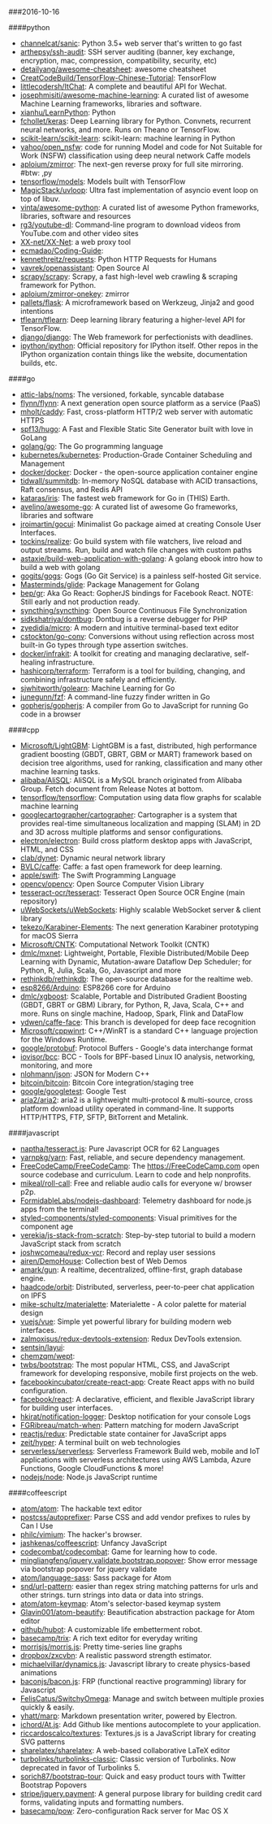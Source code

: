###2016-10-16

####python
* [channelcat/sanic](https://github.com/channelcat/sanic): Python 3.5+ web server that's written to go fast
* [arthepsy/ssh-audit](https://github.com/arthepsy/ssh-audit): SSH server auditing (banner, key exchange, encryption, mac, compression, compatibility, security, etc)
* [detailyang/awesome-cheatsheet](https://github.com/detailyang/awesome-cheatsheet):  awesome cheatsheet
* [CreatCodeBuild/TensorFlow-Chinese-Tutorial](https://github.com/CreatCodeBuild/TensorFlow-Chinese-Tutorial): TensorFlow
* [littlecodersh/ItChat](https://github.com/littlecodersh/ItChat): A complete and beautiful API for Wechat. 
* [josephmisiti/awesome-machine-learning](https://github.com/josephmisiti/awesome-machine-learning): A curated list of awesome Machine Learning frameworks, libraries and software.
* [xianhu/LearnPython](https://github.com/xianhu/LearnPython): Python
* [fchollet/keras](https://github.com/fchollet/keras): Deep Learning library for Python. Convnets, recurrent neural networks, and more. Runs on Theano or TensorFlow.
* [scikit-learn/scikit-learn](https://github.com/scikit-learn/scikit-learn): scikit-learn: machine learning in Python
* [yahoo/open_nsfw](https://github.com/yahoo/open_nsfw): code for running Model and code for Not Suitable for Work (NSFW) classification using deep neural network Caffe models
* [aploium/zmirror](https://github.com/aploium/zmirror): The next-gen reverse proxy for full site mirroring. #btw: ,py
* [tensorflow/models](https://github.com/tensorflow/models): Models built with TensorFlow
* [MagicStack/uvloop](https://github.com/MagicStack/uvloop): Ultra fast implementation of asyncio event loop on top of libuv.
* [vinta/awesome-python](https://github.com/vinta/awesome-python): A curated list of awesome Python frameworks, libraries, software and resources
* [rg3/youtube-dl](https://github.com/rg3/youtube-dl): Command-line program to download videos from YouTube.com and other video sites
* [XX-net/XX-Net](https://github.com/XX-net/XX-Net): a web proxy tool
* [ecmadao/Coding-Guide](https://github.com/ecmadao/Coding-Guide): 
* [kennethreitz/requests](https://github.com/kennethreitz/requests): Python HTTP Requests for Humans
* [vavrek/openassistant](https://github.com/vavrek/openassistant): Open Source AI
* [scrapy/scrapy](https://github.com/scrapy/scrapy): Scrapy, a fast high-level web crawling & scraping framework for Python.
* [aploium/zmirror-onekey](https://github.com/aploium/zmirror-onekey): zmirror
* [pallets/flask](https://github.com/pallets/flask): A microframework based on Werkzeug, Jinja2 and good intentions
* [tflearn/tflearn](https://github.com/tflearn/tflearn): Deep learning library featuring a higher-level API for TensorFlow.
* [django/django](https://github.com/django/django): The Web framework for perfectionists with deadlines.
* [ipython/ipython](https://github.com/ipython/ipython): Official repository for IPython itself. Other repos in the IPython organization contain things like the website, documentation builds, etc.

####go
* [attic-labs/noms](https://github.com/attic-labs/noms): The versioned, forkable, syncable database
* [flynn/flynn](https://github.com/flynn/flynn): A next generation open source platform as a service (PaaS)
* [mholt/caddy](https://github.com/mholt/caddy): Fast, cross-platform HTTP/2 web server with automatic HTTPS
* [spf13/hugo](https://github.com/spf13/hugo): A Fast and Flexible Static Site Generator built with love in GoLang
* [golang/go](https://github.com/golang/go): The Go programming language
* [kubernetes/kubernetes](https://github.com/kubernetes/kubernetes): Production-Grade Container Scheduling and Management
* [docker/docker](https://github.com/docker/docker): Docker - the open-source application container engine
* [tidwall/summitdb](https://github.com/tidwall/summitdb): In-memory NoSQL database with ACID transactions, Raft consensus, and Redis API
* [kataras/iris](https://github.com/kataras/iris): The fastest web framework for Go in (THIS) Earth.
* [avelino/awesome-go](https://github.com/avelino/awesome-go): A curated list of awesome Go frameworks, libraries and software
* [jroimartin/gocui](https://github.com/jroimartin/gocui): Minimalist Go package aimed at creating Console User Interfaces.
* [tockins/realize](https://github.com/tockins/realize): Go build system with file watchers, live reload and output streams. Run, build and watch file changes with custom paths
* [astaxie/build-web-application-with-golang](https://github.com/astaxie/build-web-application-with-golang): A golang ebook intro how to build a web with golang
* [gogits/gogs](https://github.com/gogits/gogs): Gogs (Go Git Service) is a painless self-hosted Git service.
* [Masterminds/glide](https://github.com/Masterminds/glide): Package Management for Golang
* [bep/gr](https://github.com/bep/gr): Aka Go React: GopherJS bindings for Facebook React. NOTE: Still early and not production ready.
* [syncthing/syncthing](https://github.com/syncthing/syncthing): Open Source Continuous File Synchronization
* [sidkshatriya/dontbug](https://github.com/sidkshatriya/dontbug): Dontbug is a reverse debugger for PHP
* [zyedidia/micro](https://github.com/zyedidia/micro): A modern and intuitive terminal-based text editor
* [cstockton/go-conv](https://github.com/cstockton/go-conv): Conversions without using reflection across most built-in Go types through type assertion switches.
* [docker/infrakit](https://github.com/docker/infrakit): A toolkit for creating and managing declarative, self-healing infrastructure.
* [hashicorp/terraform](https://github.com/hashicorp/terraform): Terraform is a tool for building, changing, and combining infrastructure safely and efficiently.
* [sjwhitworth/golearn](https://github.com/sjwhitworth/golearn): Machine Learning for Go
* [junegunn/fzf](https://github.com/junegunn/fzf):  A command-line fuzzy finder written in Go
* [gopherjs/gopherjs](https://github.com/gopherjs/gopherjs): A compiler from Go to JavaScript for running Go code in a browser

####cpp
* [Microsoft/LightGBM](https://github.com/Microsoft/LightGBM): LightGBM is a fast, distributed, high performance gradient boosting (GBDT, GBRT, GBM or MART) framework based on decision tree algorithms, used for ranking, classification and many other machine learning tasks.
* [alibaba/AliSQL](https://github.com/alibaba/AliSQL): AliSQL is a MySQL branch originated from Alibaba Group. Fetch document from Release Notes at bottom.
* [tensorflow/tensorflow](https://github.com/tensorflow/tensorflow): Computation using data flow graphs for scalable machine learning
* [googlecartographer/cartographer](https://github.com/googlecartographer/cartographer): Cartographer is a system that provides real-time simultaneous localization and mapping (SLAM) in 2D and 3D across multiple platforms and sensor configurations.
* [electron/electron](https://github.com/electron/electron): Build cross platform desktop apps with JavaScript, HTML, and CSS
* [clab/dynet](https://github.com/clab/dynet): Dynamic neural network library
* [BVLC/caffe](https://github.com/BVLC/caffe): Caffe: a fast open framework for deep learning.
* [apple/swift](https://github.com/apple/swift): The Swift Programming Language
* [opencv/opencv](https://github.com/opencv/opencv): Open Source Computer Vision Library
* [tesseract-ocr/tesseract](https://github.com/tesseract-ocr/tesseract): Tesseract Open Source OCR Engine (main repository)
* [uWebSockets/uWebSockets](https://github.com/uWebSockets/uWebSockets): Highly scalable WebSocket server & client library
* [tekezo/Karabiner-Elements](https://github.com/tekezo/Karabiner-Elements): The next generation Karabiner prototyping for macOS Sierra
* [Microsoft/CNTK](https://github.com/Microsoft/CNTK): Computational Network Toolkit (CNTK)
* [dmlc/mxnet](https://github.com/dmlc/mxnet): Lightweight, Portable, Flexible Distributed/Mobile Deep Learning with Dynamic, Mutation-aware Dataflow Dep Scheduler; for Python, R, Julia, Scala, Go, Javascript and more
* [rethinkdb/rethinkdb](https://github.com/rethinkdb/rethinkdb): The open-source database for the realtime web.
* [esp8266/Arduino](https://github.com/esp8266/Arduino): ESP8266 core for Arduino
* [dmlc/xgboost](https://github.com/dmlc/xgboost): Scalable, Portable and Distributed Gradient Boosting (GBDT, GBRT or GBM) Library, for Python, R, Java, Scala, C++ and more. Runs on single machine, Hadoop, Spark, Flink and DataFlow
* [ydwen/caffe-face](https://github.com/ydwen/caffe-face): This branch is developed for deep face recognition
* [Microsoft/cppwinrt](https://github.com/Microsoft/cppwinrt): C++/WinRT is a standard C++ language projection for the Windows Runtime.
* [google/protobuf](https://github.com/google/protobuf): Protocol Buffers - Google's data interchange format
* [iovisor/bcc](https://github.com/iovisor/bcc): BCC - Tools for BPF-based Linux IO analysis, networking, monitoring, and more
* [nlohmann/json](https://github.com/nlohmann/json): JSON for Modern C++
* [bitcoin/bitcoin](https://github.com/bitcoin/bitcoin): Bitcoin Core integration/staging tree
* [google/googletest](https://github.com/google/googletest): Google Test
* [aria2/aria2](https://github.com/aria2/aria2): aria2 is a lightweight multi-protocol & multi-source, cross platform download utility operated in command-line. It supports HTTP/HTTPS, FTP, SFTP, BitTorrent and Metalink.

####javascript
* [naptha/tesseract.js](https://github.com/naptha/tesseract.js): Pure Javascript OCR for 62 Languages 
* [yarnpkg/yarn](https://github.com/yarnpkg/yarn):  Fast, reliable, and secure dependency management.
* [FreeCodeCamp/FreeCodeCamp](https://github.com/FreeCodeCamp/FreeCodeCamp): The https://FreeCodeCamp.com open source codebase and curriculum. Learn to code and help nonprofits.
* [mikeal/roll-call](https://github.com/mikeal/roll-call):  Free and reliable audio calls for everyone w/ browser p2p.
* [FormidableLabs/nodejs-dashboard](https://github.com/FormidableLabs/nodejs-dashboard): Telemetry dashboard for node.js apps from the terminal!
* [styled-components/styled-components](https://github.com/styled-components/styled-components): Visual primitives for the component age 
* [verekia/js-stack-from-scratch](https://github.com/verekia/js-stack-from-scratch): Step-by-step tutorial to build a modern JavaScript stack from scratch
* [joshwcomeau/redux-vcr](https://github.com/joshwcomeau/redux-vcr):  Record and replay user sessions
* [airen/DemoHouse](https://github.com/airen/DemoHouse): Collection best of Web Demos
* [amark/gun](https://github.com/amark/gun): A realtime, decentralized, offline-first, graph database engine.
* [haadcode/orbit](https://github.com/haadcode/orbit): Distributed, serverless, peer-to-peer chat application on IPFS
* [mike-schultz/materialette](https://github.com/mike-schultz/materialette): Materialette - A color palette for material design
* [vuejs/vue](https://github.com/vuejs/vue): Simple yet powerful library for building modern web interfaces.
* [zalmoxisus/redux-devtools-extension](https://github.com/zalmoxisus/redux-devtools-extension): Redux DevTools extension.
* [sentsin/layui](https://github.com/sentsin/layui): 
* [chemzqm/wept](https://github.com/chemzqm/wept): 
* [twbs/bootstrap](https://github.com/twbs/bootstrap): The most popular HTML, CSS, and JavaScript framework for developing responsive, mobile first projects on the web.
* [facebookincubator/create-react-app](https://github.com/facebookincubator/create-react-app): Create React apps with no build configuration.
* [facebook/react](https://github.com/facebook/react): A declarative, efficient, and flexible JavaScript library for building user interfaces.
* [hkirat/notification-logger](https://github.com/hkirat/notification-logger): Desktop notification for your console Logs
* [FGRibreau/match-when](https://github.com/FGRibreau/match-when):  Pattern matching for modern JavaScript
* [reactjs/redux](https://github.com/reactjs/redux): Predictable state container for JavaScript apps
* [zeit/hyper](https://github.com/zeit/hyper): A terminal built on web technologies
* [serverless/serverless](https://github.com/serverless/serverless): Serverless Framework  Build web, mobile and IoT applications with serverless architectures using AWS Lambda, Azure Functions, Google CloudFunctions & more! 
* [nodejs/node](https://github.com/nodejs/node): Node.js JavaScript runtime 

####coffeescript
* [atom/atom](https://github.com/atom/atom): The hackable text editor
* [postcss/autoprefixer](https://github.com/postcss/autoprefixer): Parse CSS and add vendor prefixes to rules by Can I Use
* [philc/vimium](https://github.com/philc/vimium): The hacker's browser.
* [jashkenas/coffeescript](https://github.com/jashkenas/coffeescript): Unfancy JavaScript
* [codecombat/codecombat](https://github.com/codecombat/codecombat): Game for learning how to code.
* [mingliangfeng/jquery.validate.bootstrap.popover](https://github.com/mingliangfeng/jquery.validate.bootstrap.popover): Show error message via bootstrap popover for jquery validate
* [atom/language-sass](https://github.com/atom/language-sass): Sass package for Atom
* [snd/url-pattern](https://github.com/snd/url-pattern): easier than regex string matching patterns for urls and other strings. turn strings into data or data into strings.
* [atom/atom-keymap](https://github.com/atom/atom-keymap): Atom's selector-based keymap system
* [Glavin001/atom-beautify](https://github.com/Glavin001/atom-beautify):  Beautification abstraction package for Atom editor
* [github/hubot](https://github.com/github/hubot): A customizable life embetterment robot.
* [basecamp/trix](https://github.com/basecamp/trix): A rich text editor for everyday writing
* [morrisjs/morris.js](https://github.com/morrisjs/morris.js): Pretty time-series line graphs
* [dropbox/zxcvbn](https://github.com/dropbox/zxcvbn): A realistic password strength estimator.
* [michaelvillar/dynamics.js](https://github.com/michaelvillar/dynamics.js): Javascript library to create physics-based animations
* [baconjs/bacon.js](https://github.com/baconjs/bacon.js): FRP (functional reactive programming) library for Javascript
* [FelisCatus/SwitchyOmega](https://github.com/FelisCatus/SwitchyOmega): Manage and switch between multiple proxies quickly & easily.
* [yhatt/marp](https://github.com/yhatt/marp): Markdown presentation writer, powered by Electron.
* [ichord/At.js](https://github.com/ichord/At.js): Add Github like mentions autocomplete to your application.
* [riccardoscalco/textures](https://github.com/riccardoscalco/textures): Textures.js is a JavaScript library for creating SVG patterns
* [sharelatex/sharelatex](https://github.com/sharelatex/sharelatex): A web-based collaborative LaTeX editor
* [turbolinks/turbolinks-classic](https://github.com/turbolinks/turbolinks-classic): Classic version of Turbolinks. Now deprecated in favor of Turbolinks 5.
* [sorich87/bootstrap-tour](https://github.com/sorich87/bootstrap-tour): Quick and easy product tours with Twitter Bootstrap Popovers
* [stripe/jquery.payment](https://github.com/stripe/jquery.payment): A general purpose library for building credit card forms, validating inputs and formatting numbers.
* [basecamp/pow](https://github.com/basecamp/pow): Zero-configuration Rack server for Mac OS X
